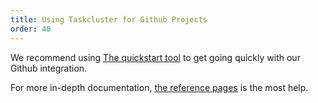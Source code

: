 ```yaml
---
title: Using Taskcluster for Github Projects
order: 40
---
```


We recommend using [The quickstart tool](https://tools.taskcluster.net/quickstart/) to get going quickly with our Github integration.

For more in-depth documentation, [the reference pages](https://docs.taskcluster.net/reference/integrations/github/docs/usage) is the most help.
